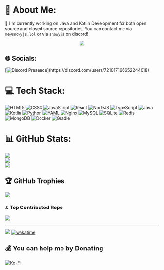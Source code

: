 # 💫 About Me:
🔭 I'm currently working on Java and Kotlin Development for both open source and closed source repositories. You can contact me via `me@snowyjs.lol` or via `snowyjs` on discord!

<p align="center"><a href="https://discord.com/users/721017166652244018"><img align="center" src="https://lanyard-profile-readme.vercel.app/api/721017166652244018&animated=false"></a></p>


## 🌐 Socials:
[![Discord Presence](https://lanyard-profile-readme.vercel.app/api/721017166652244018?theme=dark&bg=736479&animated=true&hideDiscrim=true&borderRadius=30px&idleMessage=Probably%20doing%20something%20else...)](https://discord.com/users/721017166652244018)

# 💻 Tech Stack:
![HTML5](https://img.shields.io/badge/html5-%23E34F26.svg?style=for-the-badge&logo=html5&logoColor=white) ![CSS3](https://img.shields.io/badge/css3-%231572B6.svg?style=for-the-badge&logo=css3&logoColor=white) ![JavaScript](https://img.shields.io/badge/javascript-%23323330.svg?style=for-the-badge&logo=javascript&logoColor=%23F7DF1E) ![React](https://img.shields.io/badge/react-%2320232a.svg?style=for-the-badge&logo=react&logoColor=%2361DAFB) ![NodeJS](https://img.shields.io/badge/node.js-6DA55F?style=for-the-badge&logo=node.js&logoColor=white) ![TypeScript](https://img.shields.io/badge/typescript-%23007ACC.svg?style=for-the-badge&logo=typescript&logoColor=white) ![Java](https://img.shields.io/badge/java-%23ED8B00.svg?style=for-the-badge&logo=openjdk&logoColor=white) ![Kotlin](https://img.shields.io/badge/kotlin-%237F52FF.svg?style=for-the-badge&logo=kotlin&logoColor=white) ![Python](https://img.shields.io/badge/python-3670A0?style=for-the-badge&logo=python&logoColor=ffdd54) ![YAML](https://img.shields.io/badge/yaml-%23ffffff.svg?style=for-the-badge&logo=yaml&logoColor=151515) ![Nginx](https://img.shields.io/badge/nginx-%23009639.svg?style=for-the-badge&logo=nginx&logoColor=white) ![MySQL](https://img.shields.io/badge/mysql-4479A1.svg?style=for-the-badge&logo=mysql&logoColor=white) ![SQLite](https://img.shields.io/badge/sqlite-%2307405e.svg?style=for-the-badge&logo=sqlite&logoColor=white) ![Redis](https://img.shields.io/badge/redis-%23DD0031.svg?style=for-the-badge&logo=redis&logoColor=white) ![MongoDB](https://img.shields.io/badge/MongoDB-%234ea94b.svg?style=for-the-badge&logo=mongodb&logoColor=white) ![Docker](https://img.shields.io/badge/docker-%230db7ed.svg?style=for-the-badge&logo=docker&logoColor=white) ![Gradle](https://img.shields.io/badge/Gradle-02303A.svg?style=for-the-badge&logo=Gradle&logoColor=white)
# 📊 GitHub Stats:
![](https://github-readme-stats.vercel.app/api?username=snowypy&theme=omni&hide_border=false&include_all_commits=false&count_private=true)<br/>
![](https://github-readme-streak-stats.herokuapp.com/?user=snowypy&theme=omni&hide_border=false)<br/>
![](https://github-readme-stats.vercel.app/api/top-langs/?username=snowypy&theme=omni&hide_border=false&include_all_commits=false&count_private=true&layout=compact)

## 🏆 GitHub Trophies
![](https://github-profile-trophy.vercel.app/?username=snowypy&theme=radical&no-frame=false&no-bg=true&margin-w=4)

### 🔝 Top Contributed Repo
![](https://github-contributor-stats.vercel.app/api?username=snowypy&limit=5&theme=omni&combine_all_yearly_contributions=true)

---
[![](https://visitcount.itsvg.in/api?id=snowypy&icon=7&color=6)](https://visitcount.itsvg.in) [![wakatime](https://wakatime.com/badge/user/018d0f1b-f2a9-42b9-a752-4863a76f6a14.svg)](https://wakatime.com/@018d0f1b-f2a9-42b9-a752-4863a76f6a14)

  ## 💰 You can help me by Donating
  [![Ko-Fi](https://img.shields.io/badge/Ko--fi-F16061?style=for-the-badge&logo=ko-fi&logoColor=white)](https://ko-fi.com/snowyjs) 

  
<!-- Proudly created with GPRM ( https://gprm.itsvg.in ) -->
